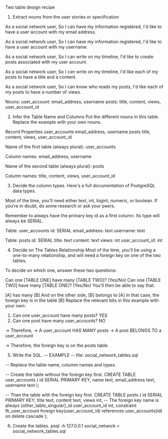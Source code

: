 Two table design recipe

1. Extract nouns from the user stories or specification

As a social network user,
So I can have my information registered,
I'd like to have a user account with my email address.

As a social network user,
So I can have my information registered,
I'd like to have a user account with my username.

As a social network user,
So I can write on my timeline,
I'd like to create posts associated with my user account.

As a social network user,
So I can write on my timeline,
I'd like each of my posts to have a title and a content.

As a social network user,
So I can know who reads my posts,
I'd like each of my posts to have a number of views.

Nouns:
user_account: email_address, username
posts: title, content, views, user_account_id





2. Infer the Table Name and Columns
Put the different nouns in this table. Replace the example with your own nouns.

Record	          Properties
user_accounts      email_address, username
posts             title, content, views, user_account_id

Name of the first table (always plural): user_accounts

Column names: email_address, username


Name of the second table (always plural): posts

Column names: title, content, views, user_account_id






3. Decide the column types.
Here's a full documentation of PostgreSQL data types.

Most of the time, you'll need either text, int, bigint, numeric, or boolean. If you're in doubt, do some research or ask your peers.

Remember to always have the primary key id as a first column. Its type will always be SERIAL.


Table: user_accounts
id: SERIAL
email_address: text
username: text

Table: posts
id: SERIAL
title: text
content: text
views: int
user_account_id: int





4. Decide on The Tables Relationship
Most of the time, you'll be using a one-to-many relationship, and will need a foreign key on one of the two tables.

To decide on which one, answer these two questions:

Can one [TABLE ONE] have many [TABLE TWO]? (Yes/No)
Can one [TABLE TWO] have many [TABLE ONE]? (Yes/No)
You'll then be able to say that:

[A] has many [B]
And on the other side, [B] belongs to [A]
In that case, the foreign key is in the table [B]
Replace the relevant bits in this example with your own:

1. Can one user_account have many posts? YES
2. Can one post have many user_accounts? NO

-> Therefore,
-> A user_account HAS MANY posts
-> A post BELONGS TO a user_account

-> Therefore, the foreign key is on the posts table.




5. Write the SQL.
-- EXAMPLE
-- file: social_network_tables.sql

-- Replace the table name, columm names and types.

-- Create the table without the foreign key first.
CREATE TABLE user_accounts (
  id SERIAL PRIMARY KEY,
  name text,
  email_address text,
  username text
);

-- Then the table with the foreign key first.
CREATE TABLE posts (
  id SERIAL PRIMARY KEY,
  title text,
  content text,
  views int,
-- The foreign key name is always {other_table_singular}_id
  user_account_id int,
  constraint fk_user_account foreign key(user_account_id)
    references user_accounts(id)
    on delete cascade
);



6. Create the tables.
psql -h 127.0.0.1 social_network < social_network_tables.sql